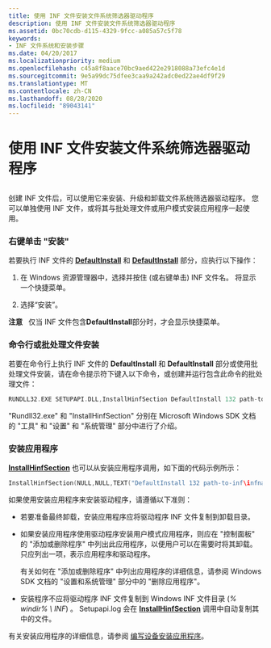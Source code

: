 ```yaml
---
title: 使用 INF 文件安装文件系统筛选器驱动程序
description: 使用 INF 文件安装文件系统筛选器驱动程序
ms.assetid: 0bc70cdb-d115-4329-9fcc-a085a57c5f78
keywords:
- INF 文件系统和安装步骤
ms.date: 04/20/2017
ms.localizationpriority: medium
ms.openlocfilehash: c45a8f8aace70bc9aed422e2918088a73efc4e1d
ms.sourcegitcommit: 9e5a99dc75dfee3caa9a242adc0ed22ae4df9f29
ms.translationtype: MT
ms.contentlocale: zh-CN
ms.lasthandoff: 08/28/2020
ms.locfileid: "89043141"
---
```

# <a name="using-an-inf-file-to-install-a-file-system-filter-driver"></a>使用 INF 文件安装文件系统筛选器驱动程序


## <span id="ddk_using_an_inf_file_to_install_a_file_system_filter_driver_if"></span><span id="DDK_USING_AN_INF_FILE_TO_INSTALL_A_FILE_SYSTEM_FILTER_DRIVER_IF"></span>


创建 INF 文件后，可以使用它来安装、升级和卸载文件系统筛选器驱动程序。 您可以单独使用 INF 文件，或将其与批处理文件或用户模式安装应用程序一起使用。

### <a name="span-idright-click_installspanspan-idright-click_installspanspan-idright-click_installspanright-click-install"></a><span id="Right-Click_Install"></span><span id="right-click_install"></span><span id="RIGHT-CLICK_INSTALL"></span>右键单击 "安装"

若要执行 INF 文件的 [**DefaultInstall**](https://docs.microsoft.com/windows-hardware/drivers/install/inf-defaultinstall-section) 和 [**DefaultInstall**](https://docs.microsoft.com/windows-hardware/drivers/install/inf-defaultinstall-services-section) 部分，应执行以下操作：

1.  在 Windows 资源管理器中，选择并按住 (或右键单击) INF 文件名。 将显示一个快捷菜单。

2.  选择“安装”。

**注意**   仅当 INF 文件包含**DefaultInstall**部分时，才会显示快捷菜单。

 

### <a name="span-idcommand-line_or_batch_file_installspanspan-idcommand-line_or_batch_file_installspanspan-idcommand-line_or_batch_file_installspancommand-line-or-batch-file-install"></a><span id="Command-Line_or_Batch_File_Install"></span><span id="command-line_or_batch_file_install"></span><span id="COMMAND-LINE_OR_BATCH_FILE_INSTALL"></span>命令行或批处理文件安装

若要在命令行上执行 INF 文件的 **DefaultInstall** 和 **DefaultInstall** 部分或使用批处理文件安装，请在命令提示符下键入以下命令，或创建并运行包含此命令的批处理文件：

```cpp
RUNDLL32.EXE SETUPAPI.DLL,InstallHinfSection DefaultInstall 132 path-to-inf\infname.inf
```

"Rundll32.exe" 和 "InstallHinfSection" 分别在 Microsoft Windows SDK 文档的 "工具" 和 "设置" 和 "系统管理" 部分中进行了介绍。

### <a name="span-idsetup_applicationspanspan-idsetup_applicationspanspan-idsetup_applicationspansetup-application"></a><span id="Setup_Application"></span><span id="setup_application"></span><span id="SETUP_APPLICATION"></span>安装应用程序

[**InstallHinfSection**](https://docs.microsoft.com/windows/desktop/api/setupapi/nf-setupapi-installhinfsectiona) 也可以从安装应用程序调用，如下面的代码示例所示：

```cpp
InstallHinfSection(NULL,NULL,TEXT("DefaultInstall 132 path-to-inf\infname.inf"),0); 
```

如果使用安装应用程序来安装驱动程序，请遵循以下准则：

-   若要准备最终卸载，安装应用程序应将驱动程序 INF 文件复制到卸载目录。

-   如果安装应用程序使用驱动程序安装用户模式应用程序，则应在 "控制面板" 的 "添加或删除程序" 中列出此应用程序，以便用户可以在需要时将其卸载。 只应列出一项，表示应用程序和驱动程序。

    有关如何在 "添加或删除程序" 中列出应用程序的详细信息，请参阅 Windows SDK 文档的 "设置和系统管理" 部分中的 "删除应用程序"。

-   安装程序不应将驱动程序 INF 文件复制到 Windows INF 文件目录 (*% windir% \\ INF*) 。 Setupapi.log 会在 [**InstallHinfSection**](https://docs.microsoft.com/windows/desktop/api/setupapi/nf-setupapi-installhinfsectiona) 调用中自动复制其中的文件。

有关安装应用程序的详细信息，请参阅 [编写设备安装应用程序](https://docs.microsoft.com/windows-hardware/drivers/install/writing-a-device-installation-application)。

 

 




